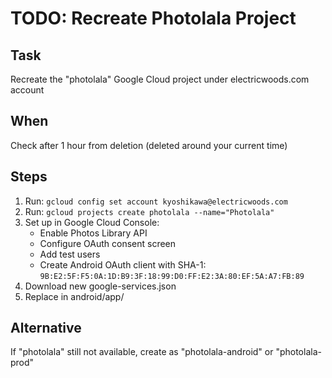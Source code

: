 # TODO: Recreate Photolala Project

## Task
Recreate the "photolala" Google Cloud project under electricwoods.com account

## When
Check after 1 hour from deletion (deleted around your current time)

## Steps
1. Run: `gcloud config set account kyoshikawa@electricwoods.com`
2. Run: `gcloud projects create photolala --name="Photolala"`
3. Set up in Google Cloud Console:
   - Enable Photos Library API
   - Configure OAuth consent screen
   - Add test users
   - Create Android OAuth client with SHA-1: `9B:E2:5F:F5:0A:1D:B9:3F:18:99:D0:FF:E2:3A:80:EF:5A:A7:FB:89`
4. Download new google-services.json
5. Replace in android/app/

## Alternative
If "photolala" still not available, create as "photolala-android" or "photolala-prod"